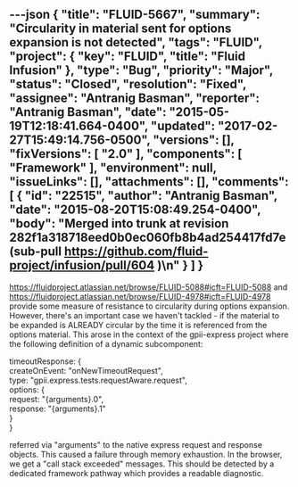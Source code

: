 ---json
{
  "title": "FLUID-5667",
  "summary": "Circularity in material sent for options expansion is not detected",
  "tags": "FLUID",
  "project": {
    "key": "FLUID",
    "title": "Fluid Infusion"
  },
  "type": "Bug",
  "priority": "Major",
  "status": "Closed",
  "resolution": "Fixed",
  "assignee": "Antranig Basman",
  "reporter": "Antranig Basman",
  "date": "2015-05-19T12:18:41.664-0400",
  "updated": "2017-02-27T15:49:14.756-0500",
  "versions": [],
  "fixVersions": [
    "2.0"
  ],
  "components": [
    "Framework"
  ],
  "environment": null,
  "issueLinks": [],
  "attachments": [],
  "comments": [
    {
      "id": "22515",
      "author": "Antranig Basman",
      "date": "2015-08-20T15:08:49.254-0400",
      "body": "Merged into trunk at revision 282f1a318718eed0b0ec060fb8b4ad254417fd7e (sub-pull <https://github.com/fluid-project/infusion/pull/604> )\n"
    }
  ]
}
---
<https://fluidproject.atlassian.net/browse/FLUID-5088#icft=FLUID-5088> and <https://fluidproject.atlassian.net/browse/FLUID-4978#icft=FLUID-4978> provide some measure of resistance to circularity during options expansion. However, there's an important case we haven't tackled - if the material to be expanded is ALREADY circular by the time it is referenced from the options material. This arose in the context of the gpii-express project where the following definition of a dynamic subcomponent:

timeoutResponse: {\
createOnEvent: "onNewTimeoutRequest",\
type:          "gpii.express.tests.requestAware.request",\
options: {\
request:  "{arguments}.0",\
response: "{arguments}.1"\
}\
}

referred via "arguments" to the native express request and response objects. This caused a failure through memory exhaustion. In the browser, we get a "call stack exceeded" messages. This should be detected by a dedicated framework pathway which provides a readable diagnostic.

        
